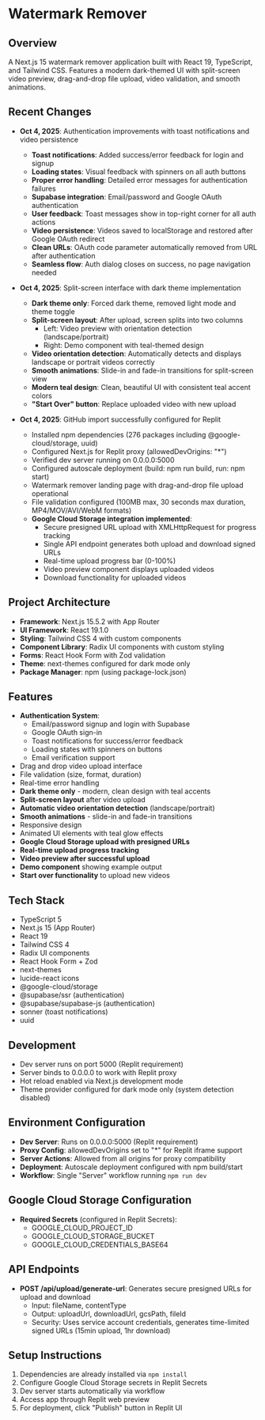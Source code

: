 # Watermark Remover

## Overview
A Next.js 15 watermark remover application built with React 19, TypeScript, and Tailwind CSS. Features a modern dark-themed UI with split-screen video preview, drag-and-drop file upload, video validation, and smooth animations.

## Recent Changes
- **Oct 4, 2025**: Authentication improvements with toast notifications and video persistence
  - **Toast notifications**: Added success/error feedback for login and signup
  - **Loading states**: Visual feedback with spinners on all auth buttons
  - **Proper error handling**: Detailed error messages for authentication failures
  - **Supabase integration**: Email/password and Google OAuth authentication
  - **User feedback**: Toast messages show in top-right corner for all auth actions
  - **Video persistence**: Videos saved to localStorage and restored after Google OAuth redirect
  - **Clean URLs**: OAuth code parameter automatically removed from URL after authentication
  - **Seamless flow**: Auth dialog closes on success, no page navigation needed
  
- **Oct 4, 2025**: Split-screen interface with dark theme implementation
  - **Dark theme only**: Forced dark theme, removed light mode and theme toggle
  - **Split-screen layout**: After upload, screen splits into two columns
    - Left: Video preview with orientation detection (landscape/portrait)
    - Right: Demo component with teal-themed design
  - **Video orientation detection**: Automatically detects and displays landscape or portrait videos correctly
  - **Smooth animations**: Slide-in and fade-in transitions for split-screen view
  - **Modern teal design**: Clean, beautiful UI with consistent teal accent colors
  - **"Start Over" button**: Replace uploaded video with new upload
  
- **Oct 4, 2025**: GitHub import successfully configured for Replit
  - Installed npm dependencies (276 packages including @google-cloud/storage, uuid)
  - Configured Next.js for Replit proxy (allowedDevOrigins: "*")
  - Verified dev server running on 0.0.0.0:5000
  - Configured autoscale deployment (build: npm run build, run: npm start)
  - Watermark remover landing page with drag-and-drop file upload operational
  - File validation configured (100MB max, 30 seconds max duration, MP4/MOV/AVI/WebM formats)
  - **Google Cloud Storage integration implemented**:
    - Secure presigned URL upload with XMLHttpRequest for progress tracking
    - Single API endpoint generates both upload and download signed URLs
    - Real-time upload progress bar (0-100%)
    - Video preview component displays uploaded videos
    - Download functionality for uploaded videos

## Project Architecture
- **Framework**: Next.js 15.5.2 with App Router
- **UI Framework**: React 19.1.0
- **Styling**: Tailwind CSS 4 with custom components
- **Component Library**: Radix UI components with custom styling
- **Forms**: React Hook Form with Zod validation
- **Theme**: next-themes configured for dark mode only
- **Package Manager**: npm (using package-lock.json)

## Features
- **Authentication System**:
  - Email/password signup and login with Supabase
  - Google OAuth sign-in
  - Toast notifications for success/error feedback
  - Loading states with spinners on buttons
  - Email verification support
- Drag and drop video upload interface
- File validation (size, format, duration)
- Real-time error handling
- **Dark theme only** - modern, clean design with teal accents
- **Split-screen layout** after video upload
- **Automatic video orientation detection** (landscape/portrait)
- **Smooth animations** - slide-in and fade-in transitions
- Responsive design
- Animated UI elements with teal glow effects
- **Google Cloud Storage upload with presigned URLs**
- **Real-time upload progress tracking**
- **Video preview after successful upload**
- **Demo component** showing example output
- **Start over functionality** to upload new videos

## Tech Stack
- TypeScript 5
- Next.js 15 (App Router)
- React 19
- Tailwind CSS 4
- Radix UI components
- React Hook Form + Zod
- next-themes
- lucide-react icons
- @google-cloud/storage
- @supabase/ssr (authentication)
- @supabase/supabase-js (authentication)
- sonner (toast notifications)
- uuid

## Development
- Dev server runs on port 5000 (Replit requirement)
- Server binds to 0.0.0.0 to work with Replit proxy
- Hot reload enabled via Next.js development mode
- Theme provider configured for dark mode only (system detection disabled)

## Environment Configuration
- **Dev Server**: Runs on 0.0.0.0:5000 (Replit requirement)
- **Proxy Config**: allowedDevOrigins set to "*" for Replit iframe support
- **Server Actions**: Allowed from all origins for proxy compatibility
- **Deployment**: Autoscale deployment configured with npm build/start
- **Workflow**: Single "Server" workflow running `npm run dev`

## Google Cloud Storage Configuration
- **Required Secrets** (configured in Replit Secrets):
  - GOOGLE_CLOUD_PROJECT_ID
  - GOOGLE_CLOUD_STORAGE_BUCKET
  - GOOGLE_CLOUD_CREDENTIALS_BASE64

## API Endpoints
- **POST /api/upload/generate-url**: Generates secure presigned URLs for upload and download
  - Input: fileName, contentType
  - Output: uploadUrl, downloadUrl, gcsPath, fileId
  - Security: Uses service account credentials, generates time-limited signed URLs (15min upload, 1hr download)

## Setup Instructions
1. Dependencies are already installed via `npm install`
2. Configure Google Cloud Storage secrets in Replit Secrets
3. Dev server starts automatically via workflow
4. Access app through Replit web preview
5. For deployment, click "Publish" button in Replit UI
